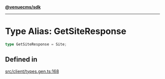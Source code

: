 [**@venuecms/sdk**](../Index.md)

***

# Type Alias: GetSiteResponse

```ts
type GetSiteResponse = Site;
```

## Defined in

[src/client/types.gen.ts:168](https://github.com/venuecms/sdk/blob/97b5dd87028768348fc162149733841fcbf81c7e/src/client/types.gen.ts#L168)
